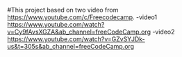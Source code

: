 #This project based on two video from https://www.youtube.com/c/Freecodecamp.
-video1 https://www.youtube.com/watch?v=Cy9fAvsXGZA&ab_channel=freeCodeCamp.org 
-video2 https://www.youtube.com/watch?v=GZvSYJDk-us&t=305s&ab_channel=freeCodeCamp.org
